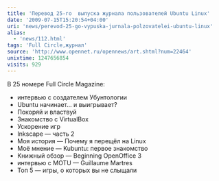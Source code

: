 ```yaml
---
title: 'Перевод 25-го  выпуска журнала пользователей Ubuntu Linux'
date: '2009-07-15T15:20:54+04:00'
uri: 'news/perevod-25-go-vypuska-jurnala-polzovatelei-ubuntu-linux'
alias: 
  - 'news/112.html'
tags: 'Full Circle,журнал'
source: 'http://www.opennet.ru/opennews/art.shtml?num=22464'
unixtime: 1247656854
visits: 929
---
```

В 25 номере Full Circle Magazine:

*   интервью с создателем Убунтологии
*   Ubuntu начинает... и выигрывает?
*   Покоряй и властвуй
*   Знакомство с VirtualBox
*   Ускорение игр
*   Inkscape — часть 2
*   Моя история — Почему я перещёл на Linux
*   Моё мнение — Kubuntu: первое знакомство
*   Книжный обзор — Beginning OpenOffice 3
*   интервью с MOTU — Guillaume Martres
*   Топ 5 — игры, о которых вы не слыщали
